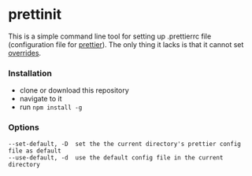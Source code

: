 # prettinit

This is a simple command line tool for setting up .prettierrc file (configuration file for [prettier](prettier.io)).
The only thing it lacks is that it cannot set [overrides](https://prettier.io/docs/en/configuration.html#configuration-overrides). 

### Installation
* clone or download this repository
* navigate to it
* run `npm install -g`

### Options
    --set-default, -D  set the the current directory's prettier config file as default
    --use-default, -d  use the default config file in the current directory
